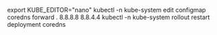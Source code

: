 export KUBE_EDITOR="nano"
kubectl -n kube-system edit configmap coredns
forward . 8.8.8.8 8.8.4.4
kubectl -n kube-system rollout restart deployment coredns